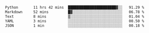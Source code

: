 <!--START_SECTION:waka-->

```txt
Python       11 hrs 42 mins  ██████████████████████▓░░   91.29 %
Markdown     52 mins         █▓░░░░░░░░░░░░░░░░░░░░░░░   06.78 %
Text         8 mins          ▒░░░░░░░░░░░░░░░░░░░░░░░░   01.04 %
YAML         3 mins          ░░░░░░░░░░░░░░░░░░░░░░░░░   00.50 %
JSON         1 min           ░░░░░░░░░░░░░░░░░░░░░░░░░   00.18 %
```

<!--END_SECTION:waka-->
